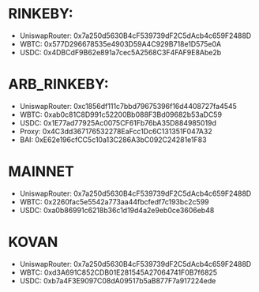# RINKEBY:

- UniswapRouter: 0x7a250d5630B4cF539739dF2C5dAcb4c659F2488D
- WBTC: 0x577D296678535e4903D59A4C929B718e1D575e0A
- USDC: 0x4DBCdF9B62e891a7cec5A2568C3F4FAF9E8Abe2b

# ARB_RINKEBY:

- UniswapRouter: 0xc1856df111c7bbd79675396f16d4408727fa4545
- WBTC: 0xab0c81C8D991c52200Bb088F3Bd09682b53aDC59
- USDC: 0x1E77ad77925Ac0075CF61Fb76bA35D884985019d
- Proxy: 0x4C3dd367176532278EaFcc1Dc6C131351F047A32
- BAI: 0xE62e196cfCC5c10a13C286A3bC092C24281e1F83

# MAINNET

- UniswapRouter: 0x7a250d5630B4cF539739dF2C5dAcb4c659F2488D
- WBTC: 0x2260fac5e5542a773aa44fbcfedf7c193bc2c599
- USDC: 0xa0b86991c6218b36c1d19d4a2e9eb0ce3606eb48

# KOVAN

- UniswapRouter: 0x7a250d5630B4cF539739dF2C5dAcb4c659F2488D
- WBTC: 0xd3A691C852CDB01E281545A27064741F0B7f6825
- USDC: 0xb7a4F3E9097C08dA09517b5aB877F7a917224ede

